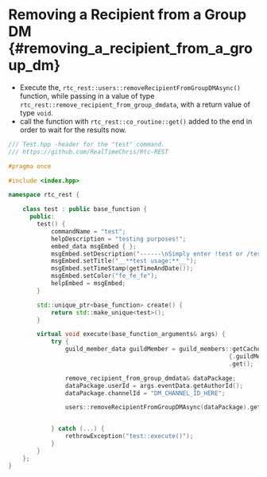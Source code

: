 Removing a Recipient from a Group DM {#removing_a_recipient_from_a_group_dm}
============
- Execute the, `rtc_rest::users::removeRecipientFromGroupDMAsync()` function, while passing in a value of type `rtc_rest::remove_recipient_from_group_dmdata`, with a return value of type `void`.
- call the function with `rtc_rest::co_routine::get()` added to the end in order to wait for the results now.

```cpp
/// Test.hpp -header for the "test" command.
/// https://github.com/RealTimeChris/Rtc-REST

#pragma once

#include <index.hpp>

namespace rtc_rest {

	class test : public base_function {
	  public:
		test() {
			commandName = "test";
			helpDescription = "testing purposes!";
			embed_data msgEmbed { };
			msgEmbed.setDescription("------\nSimply enter !test or /test!\n------");
			msgEmbed.setTitle("__**test usage:**__");
			msgEmbed.setTimeStamp(getTimeAndDate());
			msgEmbed.setColor("fe_fe_fe");
			helpEmbed = msgEmbed;
		}

		std::unique_ptr<base_function> create() {
			return std::make_unique<test>();
		}

		virtual void execute(base_function_arguments& args) {
			try {
				guild_member_data guildMember = guild_members::getCachedGuildMember(
															  {.guildMemberId = args.eventData.getAuthorId(), .guildId = args.eventData.getGuildId()})
															  .get();

				remove_recipient_from_group_dmdata& dataPackage;
				dataPackage.userId = args.eventData.getAuthorId();
				dataPackage.channelId = "DM_CHANNEL_ID_HERE";

				users::removeRecipientFromGroupDMAsync(dataPackage).get();


			} catch (...) {
				rethrowException("test::execute()");
			}
		}
	};
}
```

